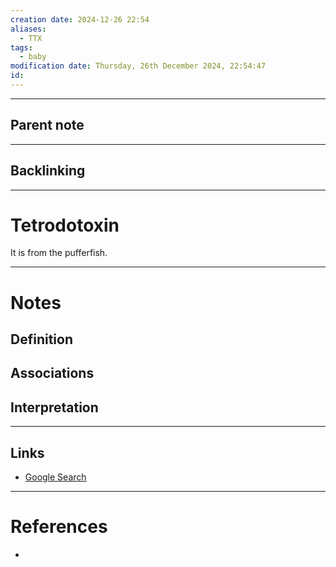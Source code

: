 ```yaml
---
creation date: 2024-12-26 22:54
aliases:
  - TTX
tags:
  - baby
modification date: Thursday, 26th December 2024, 22:54:47
id:
---
```

---

## Parent note
---
## Backlinking


---
# Tetrodotoxin
It is from the pufferfish.

---
# Notes

## Definition

## Associations

## Interpretation

---
## Links
- [Google Search](https://www.google.com/search?q=Tetrodotoxin)

---
# References
+ 